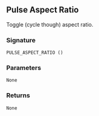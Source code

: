 ## Pulse Aspect Ratio

Toggle (cycle though) aspect ratio.


### Signature

`PULSE_ASPECT_RATIO ()`


### Parameters

`None`


### Returns

`None
`